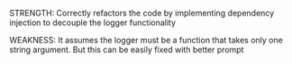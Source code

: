 STRENGTH:
Correctly refactors the code by implementing dependency injection to
decouple the logger functionality

WEAKNESS:
It assumes the logger must be a function that takes only one string argument.
But this can be easily fixed with better prompt

